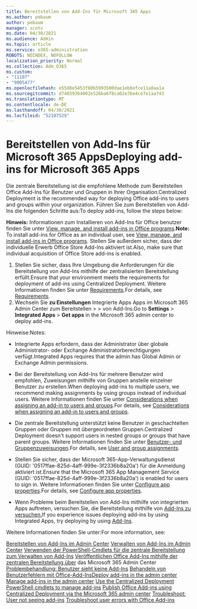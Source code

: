 ```yaml
---
title: Bereitstellen von Add-Ins für Microsoft 365 Apps
ms.author: pebaum
author: pebaum
manager: scotv
ms.date: 04/30/2021
ms.audience: Admin
ms.topic: article
ms.service: o365-administration
ROBOTS: NOINDEX, NOFOLLOW
localization_priority: Normal
ms.collection: Adm_O365
ms.custom:
- "11107"
- "9005477"
ms.openlocfilehash: e55d8e5453f60b5993500dae1eb6efce11a8aa1a
ms.sourcegitcommit: d74039304002e526ba6f8ca02e76e4ce7e1aa743
ms.translationtype: MT
ms.contentlocale: de-DE
ms.lasthandoff: 04/30/2021
ms.locfileid: "52107529"
---
```

# <a name="deploying-add-ins-for-microsoft-365-apps"></a><span data-ttu-id="3044c-102">Bereitstellen von Add-Ins für Microsoft 365 Apps</span><span class="sxs-lookup"><span data-stu-id="3044c-102">Deploying add-ins for Microsoft 365 Apps</span></span>

<span data-ttu-id="3044c-103">Die zentrale Bereitstellung ist die empfohlene Methode zum Bereitstellen Office Add-Ins für Benutzer und Gruppen in Ihrer Organisation.</span><span class="sxs-lookup"><span data-stu-id="3044c-103">Centralized Deployment is the recommended way for deploying Office add-ins to users and groups within your organization.</span></span> <span data-ttu-id="3044c-104">Führen Sie zum Bereitstellen von Add-Ins die folgenden Schritte aus:</span><span class="sxs-lookup"><span data-stu-id="3044c-104">To deploy add-ins, follow the steps below:</span></span>

<span data-ttu-id="3044c-105">**Hinweis:** Informationen zum Installieren von Add-Ins für Office benutzer finden Sie unter [View, manage, and install add-ins in Office programs](https://support.microsoft.com/topic/view-manage-and-install-add-ins-in-office-programs-16278816-1948-4028-91e5-76dca5380f8d).</span><span class="sxs-lookup"><span data-stu-id="3044c-105">**Note:** To install add-ins for Office as an individual user, see [View, manage, and install add-ins in Office programs](https://support.microsoft.com/topic/view-manage-and-install-add-ins-in-office-programs-16278816-1948-4028-91e5-76dca5380f8d).</span></span> <span data-ttu-id="3044c-106">Stellen Sie außerdem sicher, dass der individuelle Erwerb Office Store Add-Ins aktiviert ist.</span><span class="sxs-lookup"><span data-stu-id="3044c-106">Also, make sure that individual acquisition of Office Store add-ins is enabled.</span></span> 

1. <span data-ttu-id="3044c-107">Stellen Sie sicher, dass Ihre Umgebung die Anforderungen für die Bereitstellung von Add-Ins mithilfe der zentralisierten Bereitstellung erfüllt.</span><span class="sxs-lookup"><span data-stu-id="3044c-107">Ensure that your environment meets the requirements for deployment of add-ins using Centralized Deployment.</span></span> <span data-ttu-id="3044c-108">Weitere Informationen finden Sie unter [Requirements](https://docs.microsoft.com/microsoft-365/admin/manage/centralized-deployment-of-add-ins?#requirements).</span><span class="sxs-lookup"><span data-stu-id="3044c-108">For details, see [Requirements](https://docs.microsoft.com/microsoft-365/admin/manage/centralized-deployment-of-add-ins?#requirements).</span></span>
2. <span data-ttu-id="3044c-109">Wechseln Sie **zu Einstellungen** Integrierte Apps Apps im Microsoft 365 Admin Center zum Bereitstellen  >    >   von Add-Ins.</span><span class="sxs-lookup"><span data-stu-id="3044c-109">Go to **Settings** > **Integrated Apps** > **Get apps** in the Microsoft 365 admin center to deploy add-ins.</span></span> 

<span data-ttu-id="3044c-110">Hinweise:</span><span class="sxs-lookup"><span data-stu-id="3044c-110">Notes:</span></span> 

- <span data-ttu-id="3044c-111">Integrierte Apps erfordern, dass der Administrator über globale Administrator- oder Exchange Administratorberechtigungen verfügt.</span><span class="sxs-lookup"><span data-stu-id="3044c-111">Integrated Apps requires that the admin has Global Admin or Exchange Admin permissions.</span></span>

- <span data-ttu-id="3044c-112">Bei der Bereitstellung von Add-Ins für mehrere Benutzer wird empfohlen, Zuweisungen mithilfe von Gruppen anstelle einzelner Benutzer zu erstellen.</span><span class="sxs-lookup"><span data-stu-id="3044c-112">When deploying add-ins to multiple users, we recommend making assignments by using groups instead of individual users.</span></span> <span data-ttu-id="3044c-113">Weitere Informationen finden Sie unter [Considerations when assigning an add-in to users and groups](https://docs.microsoft.com/microsoft-365/admin/manage/manage-deployment-of-add-ins?view=o365-worldwide#considerations-when-assigning-an-add-in-to-users-and-groups).</span><span class="sxs-lookup"><span data-stu-id="3044c-113">For details, see [Considerations when assigning an add-in to users and groups](https://docs.microsoft.com/microsoft-365/admin/manage/manage-deployment-of-add-ins?view=o365-worldwide#considerations-when-assigning-an-add-in-to-users-and-groups).</span></span>

- <span data-ttu-id="3044c-114">Die zentrale Bereitstellung unterstützt keine Benutzer in geschachtelten Gruppen oder Gruppen mit übergeordneten Gruppen.</span><span class="sxs-lookup"><span data-stu-id="3044c-114">Centralized Deployment doesn't support users in nested groups or groups that have parent groups.</span></span> <span data-ttu-id="3044c-115">Weitere Informationen finden Sie unter [Benutzer- und Gruppenzuweisungen](https://docs.microsoft.com/microsoft-365/admin/manage/centralized-deployment-of-add-ins?view=o365-worldwide#user-and-group-assignments).</span><span class="sxs-lookup"><span data-stu-id="3044c-115">For details, see [User and group assignments](https://docs.microsoft.com/microsoft-365/admin/manage/centralized-deployment-of-add-ins?view=o365-worldwide#user-and-group-assignments).</span></span>

- <span data-ttu-id="3044c-116">Stellen Sie sicher, dass der Microsoft 365-App-Verwaltungsdienst (GUID: '0517ffae-825d-4aff-999e-3f2336b8a20a') für die Anmeldung aktiviert ist.</span><span class="sxs-lookup"><span data-stu-id="3044c-116">Ensure that the Microsoft 365 App Management Service (GUID: '0517ffae-825d-4aff-999e-3f2336b8a20a') is enabled for users to sign in.</span></span> <span data-ttu-id="3044c-117">Weitere Informationen finden Sie unter [Configure app properties](https://docs.microsoft.com/azure/active-directory/manage-apps/add-application-portal-configure#configure-app-properties).</span><span class="sxs-lookup"><span data-stu-id="3044c-117">For details, see [Configure app properties](https://docs.microsoft.com/azure/active-directory/manage-apps/add-application-portal-configure#configure-app-properties).</span></span>

- <span data-ttu-id="3044c-118">Wenn Probleme beim Bereitstellen von Add-Ins mithilfe von integrierten Apps auftreten, versuchen Sie, die Bereitstellung mithilfe von [Add-Ins zu versuchen.](https://admin.microsoft.com/AdminPortal/Home?#/Settings/AddIns)</span><span class="sxs-lookup"><span data-stu-id="3044c-118">If you experience issues deploying add-ins by using Integrated Apps, try deploying by using [Add-Ins](https://admin.microsoft.com/AdminPortal/Home?#/Settings/AddIns).</span></span>

<span data-ttu-id="3044c-119">Weitere Informationen finden Sie unter:</span><span class="sxs-lookup"><span data-stu-id="3044c-119">For more information, see:</span></span>

<span data-ttu-id="3044c-120">[Bereitstellen von Add-Ins im Admin Center](https://docs.microsoft.com/microsoft-365/admin/manage/manage-deployment-of-add-ins) 
 [Verwalten von Add-Ins im Admin Center](https://docs.microsoft.com/microsoft-365/admin/manage/manage-addins-in-the-admin-center) 
 [Verwenden der PowerShell-Cmdlets für die zentrale Bereitstellung zum Verwalten von Add-Ins](https://docs.microsoft.com/microsoft-365/enterprise/use-the-centralized-deployment-powershell-cmdlets-to-manage-add-ins) 
 [Veröffentlichen Office Add-Ins mithilfe der zentralen Bereitstellung über](https://docs.microsoft.com/office/dev/add-ins/publish/centralized-deployment#publish-an-office-add-in-via-centralized-deployment) das Microsoft 365 Admin Center 
 [Problembehandlung: Benutzer sieht keine Add-Ins](https://docs.microsoft.com/office365/troubleshoot/access-management/user-not-seeing-add-ins) 
 [Behandeln von Benutzerfehlern mit Office-Add-Ins](https://docs.microsoft.com/office/dev/add-ins/testing/testing-and-troubleshooting)</span><span class="sxs-lookup"><span data-stu-id="3044c-120">[Deploy add-ins in the admin center](https://docs.microsoft.com/microsoft-365/admin/manage/manage-deployment-of-add-ins)
[Manage add-ins in the admin center](https://docs.microsoft.com/microsoft-365/admin/manage/manage-addins-in-the-admin-center)
[Use the Centralized Deployment PowerShell cmdlets to manage add-ins](https://docs.microsoft.com/microsoft-365/enterprise/use-the-centralized-deployment-powershell-cmdlets-to-manage-add-ins)
[Publish Office Add-ins using Centralized Deployment via the Microsoft 365 admin center](https://docs.microsoft.com/office/dev/add-ins/publish/centralized-deployment#publish-an-office-add-in-via-centralized-deployment)
[Troubleshoot: User not seeing add-ins](https://docs.microsoft.com/office365/troubleshoot/access-management/user-not-seeing-add-ins)
[Troubleshoot user errors with Office Add-ins](https://docs.microsoft.com/office/dev/add-ins/testing/testing-and-troubleshooting)</span></span>